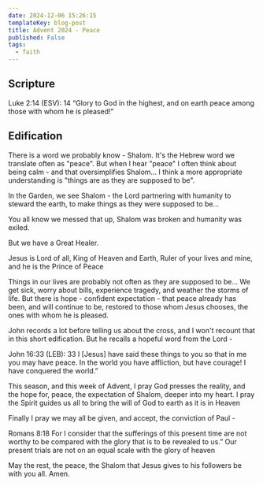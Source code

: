```yaml
---
date: 2024-12-06 15:26:15
templateKey: blog-post
title: Advent 2024 - Peace
published: False
tags:
  - faith
---
```


## Scripture

Luke 2:14 (ESV): 14 “Glory to God in the highest, and on earth peace among those with whom he is pleased!”

## Edification

There is a word we probably know - Shalom. It's the Hebrew word we translate often as "peace". But when I hear "peace" I often think about being calm - and that oversimplifies Shalom... I think a more appropriate understanding is "things are as they are supposed to be".

In the Garden, we see Shalom - the Lord partnering with humanity to steward the earth, to make things as they were supposed to be...

You all know we messed that up, Shalom was broken and humanity was exiled.

But we have a Great Healer.

Jesus is Lord of all, King of Heaven and Earth, Ruler of your lives and mine, and he is the Prince of Peace

Things in our lives are probably not often as they are supposed to be... We get sick, worry about bills, experience tragedy, and weather the storms of life. But there is hope - confident expectation - that peace already has been, and will continue to be, restored to those whom Jesus chooses, the ones with whom he is pleased.

John records a lot before telling us about the cross, and I won't recount that in this short edification. But he recalls a hopeful word from the Lord -

John 16:33 (LEB): 33 I \[Jesus\] have said these things to you so that in me you may have peace. In the world you have affliction, but have courage! I have conquered the world.”

This season, and this week of Advent, I pray God presses the reality, and the hope for, peace, the expectation of Shalom, deeper into my heart. I pray the Spirit guides us all to bring the will of God to earth as it is in Heaven

Finally I pray we may all be given, and accept, the conviction of Paul -

Romans 8:18 For I consider that the sufferings of this present time are not worthy to be compared with the glory that is to be revealed to us.” Our present trials are not on an equal scale with the glory of heaven

May the rest, the peace, the Shalom that Jesus gives to his followers be with you all. Amen.
